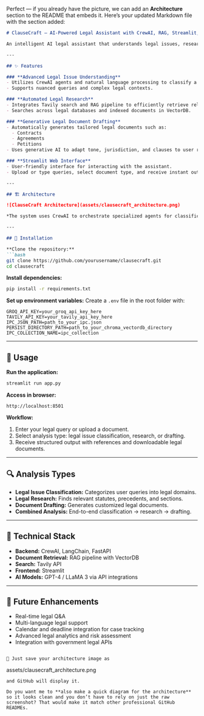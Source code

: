 Perfect — if you already have the picture, we can add an **Architecture** section to the README that embeds it.
Here’s your updated Markdown file with the section added:

````markdown
# ClauseCraft – AI-Powered Legal Assistant with CrewAI, RAG, Streamlit, Tavily, and VectorDB

An intelligent AI legal assistant that understands legal issues, researches relevant laws, and generates tailored legal documents using advanced AI and retrieval-augmented generation.

---

## ✨ Features

### **Advanced Legal Issue Understanding**
- Utilizes CrewAI agents and natural language processing to classify a wide range of legal issues based on user input.
- Supports nuanced queries and complex legal contexts.

### **Automated Legal Research**
- Integrates Tavily search and RAG pipeline to efficiently retrieve relevant legal sections, statutes, and precedent cases.
- Searches across legal databases and indexed documents in VectorDB.

### **Generative Legal Document Drafting**
- Automatically generates tailored legal documents such as:
  - Contracts
  - Agreements
  - Petitions
- Uses generative AI to adapt tone, jurisdiction, and clauses to user requirements.

### **Streamlit Web Interface**
- User-friendly interface for interacting with the assistant.
- Upload or type queries, select document type, and receive instant outputs.

---

## 🏗 Architecture

![ClauseCraft Architecture](assets/clausecraft_architecture.png)

*The system uses CrewAI to orchestrate specialized agents for classification, retrieval, and drafting. A VectorDB enables RAG-based legal research, and the Streamlit UI allows users to interact with the assistant seamlessly.*

---

## 🔧 Installation

**Clone the repository:**
```bash
git clone https://github.com/yourusername/clausecraft.git
cd clausecraft
````

**Install dependencies:**

```bash
pip install -r requirements.txt
```

**Set up environment variables:**
Create a `.env` file in the root folder with:

```
GROQ_API_KEY=your_groq_api_key_here
TAVILY_API_KEY=your_tavily_api_key_here
IPC_JSON_PATH=path_to_your_ipc.json
PERSIST_DIRECTORY_PATH=path_to_your_chroma_vectordb_directory
IPC_COLLECTION_NAME=ipc_collection
```

---

## 🎯 Usage

**Run the application:**

```bash
streamlit run app.py
```

**Access in browser:**

```
http://localhost:8501
```

**Workflow:**

1. Enter your legal query or upload a document.
2. Select analysis type: legal issue classification, research, or drafting.
3. Receive structured output with references and downloadable legal documents.

---

## 🔍 Analysis Types

* **Legal Issue Classification:** Categorizes user queries into legal domains.
* **Legal Research:** Finds relevant statutes, precedents, and sections.
* **Document Drafting:** Generates customized legal documents.
* **Combined Analysis:** End-to-end classification → research → drafting.

---

## 🔧 Technical Stack

* **Backend:** CrewAI, LangChain, FastAPI
* **Document Retrieval:** RAG pipeline with VectorDB
* **Search:** Tavily API
* **Frontend:** Streamlit
* **AI Models:** GPT-4 / LLaMA 3 via API integrations

---

## 🚀 Future Enhancements

* Real-time legal Q\&A
* Multi-language legal support
* Calendar and deadline integration for case tracking
* Advanced legal analytics and risk assessment
* Integration with government legal APIs

```

📌 Just save your architecture image as  
```

assets/clausecraft\_architecture.png

```
and GitHub will display it.  

Do you want me to **also make a quick diagram for the architecture** so it looks clean and you don’t have to rely on just the raw screenshot? That would make it match other professional GitHub READMEs.
```
